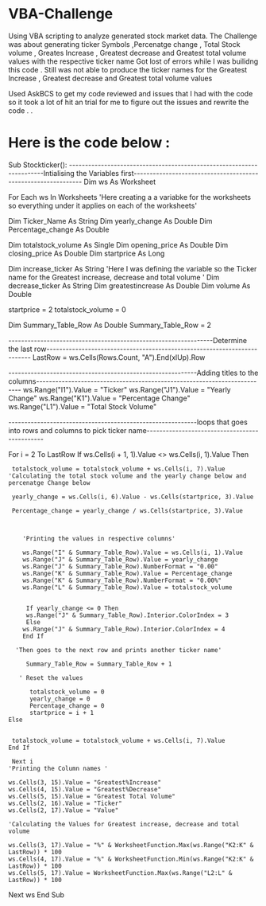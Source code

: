 # VBA-Challenge
 Using VBA scripting to analyze generated stock market data.
The Challenge was about generating ticker Symbols ,Percenatge change , Total Stock volume , Greates Increase , Greatest decrease and Greatest total volume values with the respective ticker name
 Got lost of errors while I was builidng this code . Still was not able to produce the ticker names for the Greatest Increase , Greatest decrease and Greatest total volume values

Used AskBCS to get my code reviewed and issues that I had with the code so it took a lot of hit an trial for me to figure out the issues and rewrite the code .
.
# Here is the code below : 

 Sub Stockticker(): 
----------------------------------------------------------------------Intialising the Variables first--------------------------------------------------------------
 Dim ws As Worksheet 

 For Each ws In Worksheets       'Here creating a a variabke for the worksheets so everything under it applies on each of the worksheets'
 
 Dim Ticker_Name As String
 Dim yearly_change As Double
 Dim Percentage_change As Double
 
 Dim totalstock_volume As Single
 Dim opening_price  As Double
 Dim closing_price As Double
 Dim startprice As Long
 
 
  Dim increase_ticker As String     'Here I was defining the variable so the Ticker name for the Greatest increase, decrease and total volume '
  Dim decrease_ticker As String
  Dim greatestincrease As Double
  Dim volume As Double
 
  startprice = 2
  totalstock_volume = 0
  
  Dim Summary_Table_Row As Double
  Summary_Table_Row = 2
  
  ----------------------------------------------------------------Determine the last row-------------------------------------------------------------------------
  LastRow = ws.Cells(Rows.Count, "A").End(xlUp).Row
  
 -----------------------------------------------------------Adding titles to the columns-------------------------------------------------------------------------
 ws.Range("I1").Value = "Ticker"
 ws.Range("J1").Value = "Yearly Change"
 ws.Range("K1").Value = "Percentage Change"
 ws.Range("L1").Value = "Total Stock Volume"
  
  
 -----------------------------------------------------------loops that goes into rows and columns to pick ticker name----------------------------------------------

For i = 2 To LastRow
    If ws.Cells(i + 1, 1).Value <> ws.Cells(i, 1).Value Then
                                                                   
     totalstock_volume = totalstock_volume + ws.Cells(i, 7).Value      'Calculating the total stock volume and the yearly change below and percenatge Change below

     yearly_change = ws.Cells(i, 6).Value - ws.Cells(startprice, 3).Value
        
     Percentage_change = yearly_change / ws.Cells(startprice, 3).Value
        
        
        
        'Printing the values in respective columns'
        
        ws.Range("I" & Summary_Table_Row).Value = ws.Cells(i, 1).Value
        ws.Range("J" & Summary_Table_Row).Value = yearly_change
        ws.Range("J" & Summary_Table_Row).NumberFormat = "0.00"
        ws.Range("K" & Summary_Table_Row).Value = Percentage_change
        ws.Range("K" & Summary_Table_Row).NumberFormat = "0.00%"
        ws.Range("L" & Summary_Table_Row).Value = totalstock_volume
         
         
         If yearly_change <= 0 Then
         ws.Range("J" & Summary_Table_Row).Interior.ColorIndex = 3
         Else
        ws.Range("J" & Summary_Table_Row).Interior.ColorIndex = 4
        End If
        
      'Then goes to the next row and prints another ticker name'
      
         Summary_Table_Row = Summary_Table_Row + 1
       
       ' Reset the values
       
          totalstock_volume = 0
          yearly_change = 0
          Percentage_change = 0
          startprice = i + 1
    Else
    
    
     totalstock_volume = totalstock_volume + ws.Cells(i, 7).Value
    End If
    
     Next i
    'Printing the Column names '
    
    ws.Cells(3, 15).Value = "Greatest%Increase"
    ws.Cells(4, 15).Value = "Greatest%Decrease"
    ws.Cells(5, 15).Value = "Greatest Total Volume"
    ws.Cells(2, 16).Value = "Ticker"
    ws.Cells(2, 17).Value = "Value"
    
    'Calculating the Values for Greatest increase, decrease and total volume
    
    ws.Cells(3, 17).Value = "%" & WorksheetFunction.Max(ws.Range("K2:K" & LastRow)) * 100
    ws.Cells(4, 17).Value = "%" & WorksheetFunction.Min(ws.Range("K2:K" & LastRow)) * 100
    ws.Cells(5, 17).Value = WorksheetFunction.Max(ws.Range("L2:L" & LastRow)) * 100

   Next ws
End Sub

